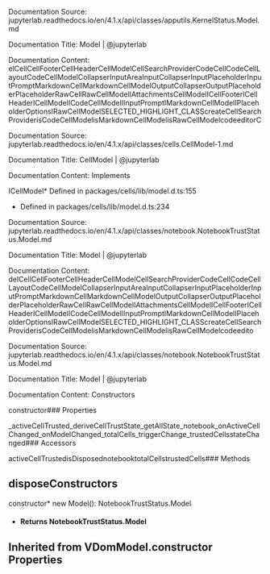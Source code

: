 Documentation Source:
jupyterlab.readthedocs.io/en/4.1.x/api/classes/apputils.KernelStatus.Model.md

Documentation Title:
Model | @jupyterlab

Documentation Content:
elCellCellFooterCellHeaderCellModelCellSearchProviderCodeCellCodeCellLayoutCodeCellModelCollapserInputAreaInputCollapserInputPlaceholderInputPromptMarkdownCellMarkdownCellModelOutputCollapserOutputPlaceholderPlaceholderRawCellRawCellModelIAttachmentsCellModelICellFooterICellHeaderICellModelICodeCellModelIInputPromptIMarkdownCellModelIPlaceholderOptionsIRawCellModelSELECTED\_HIGHLIGHT\_CLASScreateCellSearchProviderisCodeCellModelisMarkdownCellModelisRawCellModelcodeeditorC



Documentation Source:
jupyterlab.readthedocs.io/en/4.1.x/api/classes/cells.CellModel-1.md

Documentation Title:
CellModel | @jupyterlab

Documentation Content:
Implements

ICellModel* Defined in packages/cells/lib/model.d.ts:155
* Defined in packages/cells/lib/model.d.ts:234



Documentation Source:
jupyterlab.readthedocs.io/en/4.1.x/api/classes/notebook.NotebookTrustStatus.Model.md

Documentation Title:
Model | @jupyterlab

Documentation Content:
delCellCellFooterCellHeaderCellModelCellSearchProviderCodeCellCodeCellLayoutCodeCellModelCollapserInputAreaInputCollapserInputPlaceholderInputPromptMarkdownCellMarkdownCellModelOutputCollapserOutputPlaceholderPlaceholderRawCellRawCellModelIAttachmentsCellModelICellFooterICellHeaderICellModelICodeCellModelIInputPromptIMarkdownCellModelIPlaceholderOptionsIRawCellModelSELECTED\_HIGHLIGHT\_CLASScreateCellSearchProviderisCodeCellModelisMarkdownCellModelisRawCellModelcodeedito



Documentation Source:
jupyterlab.readthedocs.io/en/4.1.x/api/classes/notebook.NotebookTrustStatus.Model.md

Documentation Title:
Model | @jupyterlab

Documentation Content:
Constructors

constructor### Properties

\_activeCellTrusted\_deriveCellTrustState\_getAllState\_notebook\_onActiveCellChanged\_onModelChanged\_totalCells\_triggerChange\_trustedCellsstateChanged### Accessors

activeCellTrustedisDisposednotebooktotalCellstrustedCells### Methods

disposeConstructors
------------

constructor* new Model(): NotebookTrustStatus.Model
* #### Returns NotebookTrustStatus.Model

Inherited from VDomModel.constructor
Properties
----------



